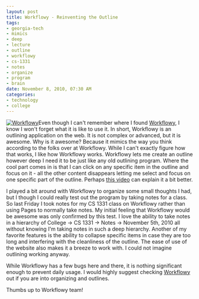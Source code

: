 ```yaml
--- 
layout: post
title: Workflowy - Reinventing the Outline
tags: 
- georgia-tech
- mimics
- deep
- lecture
- outline
- workflowy
- cs-1331
- notes
- organize
- program
- brain
date: November 8, 2010, 07:30 AM
categories: 
- technology
- college
---
```

[![](http://www.tanner-smith.com/wp-content/uploads/2010/11/workflowy.png "Workflowy")](http://www.tanner-smith.com/wp-content/uploads/2010/11/workflowy.png)Even though I can't remember where I found [Workflowy](http://workflowy.com/), I know I won't forget what it is like to use it. In short, Workflowy is an outlining application on the web. It is not complex or advanced, but it is awesome. Why is it awesome? Because it mimics the way you think according to the folks over at Workflowy. While I can't exactly figure how that works, I like how Workflowy works. Workflowy lets me create an outline however deep I need it to be just like any old outlining program. Where the cool part comes in is that I can click on any specific item in the outline and focus on it - all the other content disappears letting me select and focus on one specific part of the outline. Perhaps [this video](http://www.youtube.com/watch?v=CSmbnaPZVHE&feature=player_embedded) can explain it a bit better.

I played a bit around with Workflowy to organize some small thoughts I had, but I though I could really test out the program by taking notes for a class. So last Friday I took notes for my CS 1331 class on Workflowy rather than using Pages to normally take notes. My initial feeling that Workflowy would be awesome was only confirmed by this test. I love the ability to take notes in a hierarchy of College -> CS 1331 -> Notes -> November 5th, 2010 all without knowing I'm taking notes in such a deep hierarchy. Another of my favorite features is the ability to collapse specific items in case they are too long and interfering with the cleanliness of the outline. The ease of use of the website also makes it a breeze to work with. I could not imagine outlining working anyway.

While Workflowy has a few bugs here and there, it is nothing significant enough to prevent daily usage. I would highly suggest checking [Workflowy](http://workflowy.com/) out if you are into organizing and outlines.

Thumbs up to Workflowy team!
